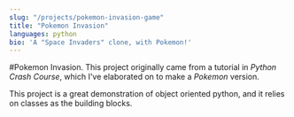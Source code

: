 ```yaml
---
slug: "/projects/pokemon-invasion-game"
title: "Pokemon Invasion"
languages: python
bio: 'A "Space Invaders" clone, with Pokemon!'
---
```


#Pokemon Invasion<span>.</span>
This project originally came from a tutorial in _Python Crash Course_, which I've elaborated on to make a _Pokemon_ version.

This project is a great demonstration of object oriented python, and it relies on classes as the building blocks.
